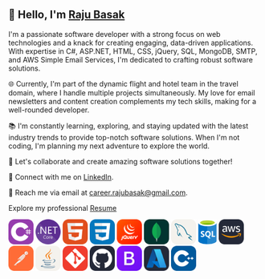 ## 👋 Hello, I'm [Raju Basak](https://github.com/raju-gitlab)

I'm a passionate software developer with a strong focus on web technologies and a knack for creating engaging, data-driven applications. With expertise in C#, ASP.NET, HTML, CSS, jQuery, SQL, MongoDB, SMTP, and AWS Simple Email Services, I'm dedicated to crafting robust software solutions.

🌐 Currently, I'm part of the dynamic flight and hotel team in the travel domain, where I handle multiple projects simultaneously. My love for email newsletters and content creation complements my tech skills, making for a well-rounded developer.

📚 I'm constantly learning, exploring, and staying updated with the latest industry trends to provide top-notch software solutions. When I'm not coding, I'm planning my next adventure to explore the world.

🤝 Let's collaborate and create amazing software solutions together! 

🔗 Connect with me on [LinkedIn](https://www.linkedin.com/in/raju-basak-94104a219/).

📧 Reach me via email at career.rajubasak@gmail.com.

 Explore my professional <a id="raw-url" href="https://raw.githubusercontent.com/raju-gitlab/raju-gitlab/main/Personal/RajuBasak.pdf">Resume</a>

<img src="https://raw.githubusercontent.com/raju-gitlab/raju-gitlab/master/icons/CS.svg" alt="code" style="height: 50px;max-width: 100%;"> <img src="https://raw.githubusercontent.com/raju-gitlab/raju-gitlab/master/icons/NET_Core_Logo.svg" alt="code" style="height: 50px;max-width: 100%;"> <img src="https://raw.githubusercontent.com/raju-gitlab/raju-gitlab/master/icons/HTML.svg" alt="code" style="height: 50px;max-width: 100%;"> <img src="https://raw.githubusercontent.com/raju-gitlab/raju-gitlab/master/icons/CSS.svg" alt="code" style="height: 50px;max-width: 100%;"> <img src="https://raw.githubusercontent.com/guptapriyansh/guptapriyansh/master/icons/JQuery.svg" alt="code" style="height: 50px;max-width: 100%;"> <img src="https://raw.githubusercontent.com/raju-gitlab/raju-gitlab/master/icons/MongoDB.svg" alt="code" style="height: 50px;max-width: 100%;"> <img src="https://raw.githubusercontent.com/raju-gitlab/raju-gitlab/master/icons/MySQL-Light.svg" alt="code" style="height: 50px;max-width: 100%;"> <img src="https://raw.githubusercontent.com/raju-gitlab/raju-gitlab/master/icons/MS-SQL.svg" alt="code" style="height: 50px;max-width: 100%;"> <img src="https://raw.githubusercontent.com/raju-gitlab/raju-gitlab/master/icons/AWS-Dark.svg" alt="code" style="height: 50px;max-width: 100%;"> <img src="https://raw.githubusercontent.com/raju-gitlab/raju-gitlab/master/icons/Postman.svg" alt="code" style="height: 50px;max-width: 100%;"> <img src="https://raw.githubusercontent.com/raju-gitlab/raju-gitlab/master/icons/Java-Light.svg" alt="code" style="height: 50px;max-width: 100%;"> <img src="https://raw.githubusercontent.com/raju-gitlab/raju-gitlab/master/icons/Git.svg" alt="code" style="height: 50px;max-width: 100%;"> <img src="https://raw.githubusercontent.com/raju-gitlab/raju-gitlab/master/icons/Github-Dark.svg" alt="code" style="height: 50px;max-width: 100%;"> <img src="https://raw.githubusercontent.com/raju-gitlab/raju-gitlab/master/icons/Bootstrap.svg" alt="code" style="height: 50px;max-width: 100%;"> <img src="https://raw.githubusercontent.com/raju-gitlab/raju-gitlab/master/icons/Azure-Dark.svg" alt="code" style="height: 50px;max-width: 100%;"> <img src="https://raw.githubusercontent.com/raju-gitlab/raju-gitlab/master/icons/CPP.svg" alt="code" style="height: 50px;max-width: 100%;"> 

